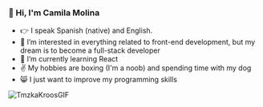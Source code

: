 ### :wave: Hi, I'm Camila Molina
- :point_right: I speak Spanish (native) and English.
- 👀 I’m interested in everything related to front-end development, but my dream is to become a full-stack developer
- 🌱 I’m currently learning React
- :v: My hobbies are boxing (I'm a noob) and spending time with my dog 
- :smile_cat: I just want to improve my programming skills

![TmzkaKroosGIF](https://user-images.githubusercontent.com/82980992/223612045-f9848b30-1d92-4507-bbde-24f94c8d3cf0.gif)

<!---
CamiiMolina/CamiiMolina is a ✨ special ✨ repository because its `README.md` (this file) appears on your GitHub profile.
You can click the Preview link to take a look at your changes.
--->
